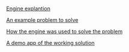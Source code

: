 
[Engine explantion](http://owaisblog.com/index.php/2015/10/25/logic-engine-in-javapart-1/)

[An example problem to solve](http://owaisblog.com/index.php/2015/10/30/22/)

[How the engine was used to solve the problem](http://owaisblog.com/index.php/2015/10/30/logic-engine-in-javapart-3/)

[A demo app of the working solution](http://owaisblog.com:3456/AlchemistsDeducer/)
